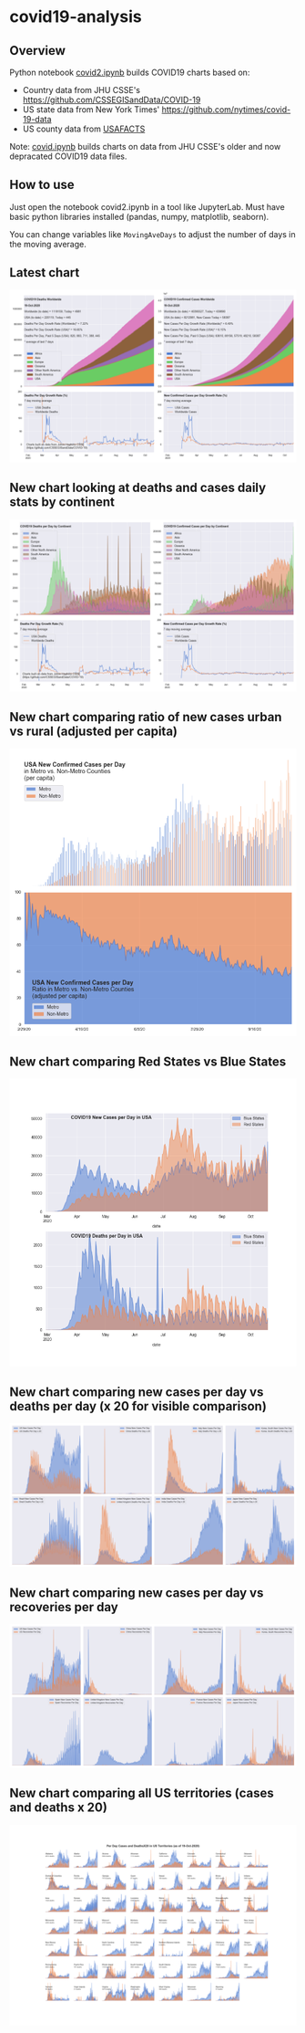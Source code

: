 # covid19-analysis

## Overview
Python notebook [covid2.ipynb](https://github.com/danlaw/covid19-analysis/blob/master/covid2.ipynb) builds COVID19 charts based on:
* Country data from JHU CSSE's https://github.com/CSSEGISandData/COVID-19
* US state data from New York Times' https://github.com/nytimes/covid-19-data
* US county data from [USAFACTS](https://usafacts.org/visualizations/coronavirus-covid-19-spread-map/)

Note: [covid.ipynb](https://github.com/danlaw/covid19-analysis/blob/master/covid.ipynb) builds charts on data from JHU CSSE's older and now depracated COVID19 data files.

## How to use
Just open the notebook covid2.ipynb in a tool like JupyterLab. Must have basic python libraries installed (pandas, numpy, matplotlib, seaborn).

You can change variables like ``MovingAveDays`` to adjust the number of days in the moving average.

## Latest chart
![Latest chart](charts/20201019-covid19-chart.png)

## New chart looking at deaths and cases daily stats by continent
![Comparison chart](charts/20201019-covid19-chart-perday.png)

## New chart comparing ratio of new cases urban vs rural (adjusted per capita)
![Urban rural per capita chart](charts/20201019-US-counties-urban-vs-rural-per-capita.png)

## New chart comparing Red States vs Blue States
![Red vs Blue chart](charts/20201019-compare-daily-red-vs-blue-states.png)

## New chart comparing new cases per day vs deaths per day (x 20 for visible comparison)
![Comparison chart](charts/20201019-comparison-chart.png)

## New chart comparing new cases per day vs recoveries per day
![Recovery chart](charts/20201019-comparison-recovery-chart.png)

## New chart comparing all US territories (cases and deaths x 20)
![Territories chart](charts/20201019-compare-US-territories.png)

